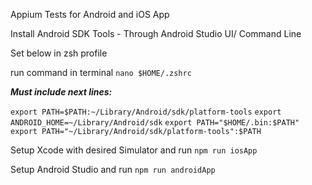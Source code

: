 Appium Tests for Android and iOS App

Install Android SDK Tools - Through Android Studio UI/ Command Line

Set below in zsh profile

run command in terminal ```nano $HOME/.zshrc```

***Must include next lines:***

```export PATH=$PATH:~/Library/Android/sdk/platform-tools```
```export ANDROID_HOME=~/Library/Android/sdk```
```export PATH="$HOME/.bin:$PATH"```
```export PATH="~/Library/Android/sdk/platform-tools":$PATH```

Setup Xcode with desired Simulator and run ```npm run iosApp```

Setup Android Studio and run ```npm run androidApp```
